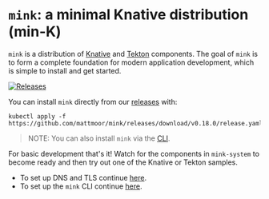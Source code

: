 # `mink`: a minimal Knative distribution (min-K)

`mink` is a distribution of [Knative](https://knative.dev/) and
[Tekton](https://tekton.dev) components. The goal of `mink` is to form a
complete foundation for modern application development, which is simple to
install and get started.

[![Releases](https://img.shields.io/github/release-pre/mattmoor/mink.svg?sort=semver)](https://github.com/mattmoor/mink/releases)

You can install `mink` directly from our
[releases](https://github.com/mattmoor/mink/releases) with:

```shell
kubectl apply -f https://github.com/mattmoor/mink/releases/download/v0.18.0/release.yaml
```

> NOTE: You can also install `mink` via the [CLI](./CLI.md).

For basic development that's it! Watch for the components in `mink-system` to
become ready and then try out one of the Knative or Tekton samples.

- To set up DNS and TLS continue [here](./DNS.md).
- To set up the `mink` CLI continue [here](./CLI.md).
